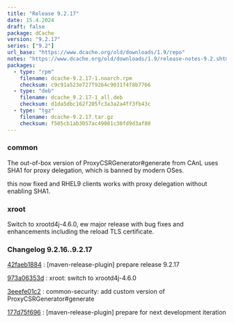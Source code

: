 ```yaml
---
title: "Release 9.2.17"
date: 15.4.2024
draft: false
package: dCache
version: "9.2.17"
series: ["9.2"]
url_base: "https://www.dcache.org/old/downloads/1.9/repo"
notes: "https://www.dcache.org/old/downloads/1.9/release-notes-9.2.shtml"
packages:
  - type: "rpm"
    filename: dcache-9.2.17-1.noarch.rpm
    checksum: c9c91a523e727f9264c9031f4f8b7766
  - type: "deb"
    filename: dcache_9.2.17-1_all.deb
    checksum: d1da5dbc162f205fc3a3a2a4ff3fb43c
  - type: "tgz"
    filename: dcache-9.2.17.tar.gz
    checksum: f505cb1ab3057ac49081c30fd9d3af80
---
```


### common


The out-of-box version of ProxyCSRGenerator#generate from CAnL uses SHA1 for proxy delegation, which is banned by modern OSes.

this now fixed and  RHEL9 clients works with proxy delegation without enabling SHA1.

### xroot

Switch to xrootd4j-4.6.0, ew major release with bug fixes and enhancements including the  reload TLS certificate.



### Changelog 9.2.16..9.2.17

<!-- git log 9.2.16..9.2.17 -no-merges -format='[%h](https://github.com/dcache/dcache/commit/%H)%n:   %s%n' -->

[42faeb1884](https://github.com/dcache/dcache/commit/42faeb18842c43e68fff5935b92b903f265799b4)
:   [maven-release-plugin] prepare release 9.2.17

[973a06353d](https://github.com/dcache/dcache/commit/973a06353d3e5f07146114963e53bb8f141def04)
:   xroot: switch to xrootd4j-4.6.0

[3eeefe01c2](https://github.com/dcache/dcache/commit/3eeefe01c232ec6be965807b6a9e8f847f0b14a4)
:   common-security: add custom version of ProxyCSRGenerator#generate

[177d75f696](https://github.com/dcache/dcache/commit/177d75f696cadb558772a1ae069ae9b760fe6d28)
:   [maven-release-plugin] prepare for next development iteration

